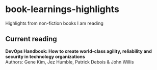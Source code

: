 # book-learnings-highlights
Highlights from non-fiction books I am reading

## Current reading

__DevOps Handbook: How to create world-class agility, reliability and security in technology organizations__  
Authors: Gene Kim, Jez Humble, Patrick Debois & John Willis
